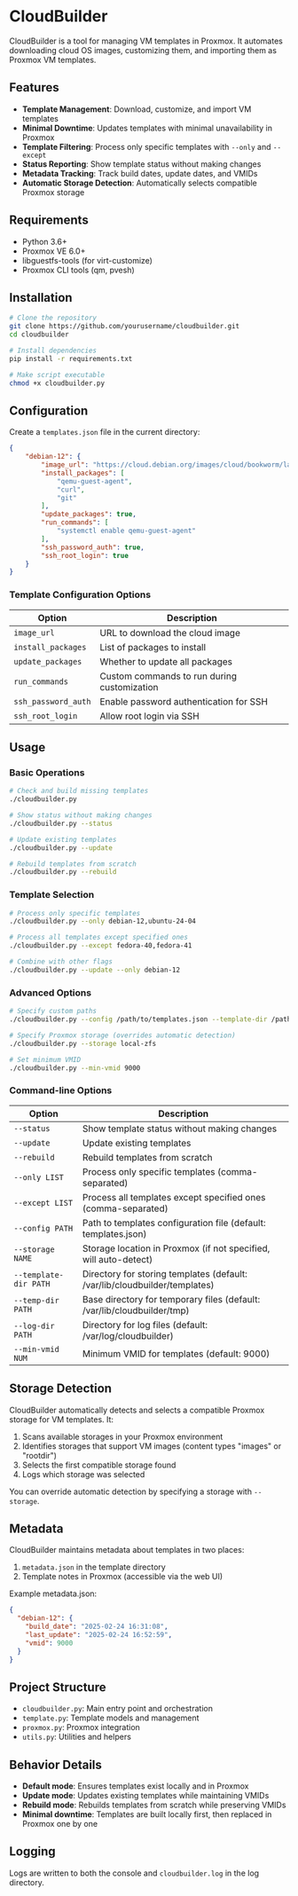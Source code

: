 # CloudBuilder

CloudBuilder is a tool for managing VM templates in Proxmox. It automates downloading cloud OS images, customizing them, and importing them as Proxmox VM templates.

## Features

- **Template Management**: Download, customize, and import VM templates
- **Minimal Downtime**: Updates templates with minimal unavailability in Proxmox
- **Template Filtering**: Process only specific templates with `--only` and `--except`
- **Status Reporting**: Show template status without making changes
- **Metadata Tracking**: Track build dates, update dates, and VMIDs
- **Automatic Storage Detection**: Automatically selects compatible Proxmox storage

## Requirements

- Python 3.6+
- Proxmox VE 6.0+
- libguestfs-tools (for virt-customize)
- Proxmox CLI tools (qm, pvesh)

## Installation

```bash
# Clone the repository
git clone https://github.com/yourusername/cloudbuilder.git
cd cloudbuilder

# Install dependencies
pip install -r requirements.txt

# Make script executable
chmod +x cloudbuilder.py
```

## Configuration

Create a `templates.json` file in the current directory:

```json
{
    "debian-12": {
        "image_url": "https://cloud.debian.org/images/cloud/bookworm/latest/debian-12-genericcloud-amd64.qcow2",
        "install_packages": [
            "qemu-guest-agent",
            "curl",
            "git"
        ],
        "update_packages": true,
        "run_commands": [
            "systemctl enable qemu-guest-agent"
        ],
        "ssh_password_auth": true,
        "ssh_root_login": true
    }
}
```

### Template Configuration Options

| Option | Description |
|--------|-------------|
| `image_url` | URL to download the cloud image |
| `install_packages` | List of packages to install |
| `update_packages` | Whether to update all packages |
| `run_commands` | Custom commands to run during customization |
| `ssh_password_auth` | Enable password authentication for SSH |
| `ssh_root_login` | Allow root login via SSH |

## Usage

### Basic Operations

```bash
# Check and build missing templates
./cloudbuilder.py

# Show status without making changes
./cloudbuilder.py --status

# Update existing templates
./cloudbuilder.py --update

# Rebuild templates from scratch
./cloudbuilder.py --rebuild
```

### Template Selection

```bash
# Process only specific templates
./cloudbuilder.py --only debian-12,ubuntu-24-04

# Process all templates except specified ones
./cloudbuilder.py --except fedora-40,fedora-41

# Combine with other flags
./cloudbuilder.py --update --only debian-12
```

### Advanced Options

```bash
# Specify custom paths
./cloudbuilder.py --config /path/to/templates.json --template-dir /path/to/templates --temp-dir /path/to/tmp

# Specify Proxmox storage (overrides automatic detection)
./cloudbuilder.py --storage local-zfs

# Set minimum VMID
./cloudbuilder.py --min-vmid 9000
```

### Command-line Options

| Option | Description |
|--------|-------------|
| `--status` | Show template status without making changes |
| `--update` | Update existing templates |
| `--rebuild` | Rebuild templates from scratch |
| `--only LIST` | Process only specific templates (comma-separated) |
| `--except LIST` | Process all templates except specified ones (comma-separated) |
| `--config PATH` | Path to templates configuration file (default: templates.json) |
| `--storage NAME` | Storage location in Proxmox (if not specified, will auto-detect) |
| `--template-dir PATH` | Directory for storing templates (default: /var/lib/cloudbuilder/templates) |
| `--temp-dir PATH` | Base directory for temporary files (default: /var/lib/cloudbuilder/tmp) |
| `--log-dir PATH` | Directory for log files (default: /var/log/cloudbuilder) |
| `--min-vmid NUM` | Minimum VMID for templates (default: 9000) |

## Storage Detection

CloudBuilder automatically detects and selects a compatible Proxmox storage for VM templates. It:

1. Scans available storages in your Proxmox environment
2. Identifies storages that support VM images (content types "images" or "rootdir")
3. Selects the first compatible storage found
4. Logs which storage was selected

You can override automatic detection by specifying a storage with `--storage`.

## Metadata

CloudBuilder maintains metadata about templates in two places:

1. `metadata.json` in the template directory
2. Template notes in Proxmox (accessible via the web UI)

Example metadata.json:
```json
{
  "debian-12": {
    "build_date": "2025-02-24 16:31:08",
    "last_update": "2025-02-24 16:52:59",
    "vmid": 9000
  }
}
```

## Project Structure

- `cloudbuilder.py`: Main entry point and orchestration
- `template.py`: Template models and management
- `proxmox.py`: Proxmox integration
- `utils.py`: Utilities and helpers

## Behavior Details

- **Default mode**: Ensures templates exist locally and in Proxmox
- **Update mode**: Updates existing templates while maintaining VMIDs
- **Rebuild mode**: Rebuilds templates from scratch while preserving VMIDs
- **Minimal downtime**: Templates are built locally first, then replaced in Proxmox one by one

## Logging

Logs are written to both the console and `cloudbuilder.log` in the log directory.